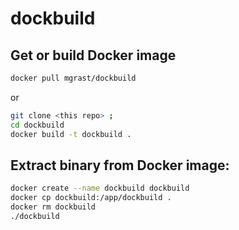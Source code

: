 # dockbuild


## Get or build Docker image

```bash
docker pull mgrast/dockbuild
```

or

```bash
git clone <this repo> ;
cd dockbuild
docker build -t dockbuild .
```


## Extract binary from Docker image:
```bash
docker create --name dockbuild dockbuild
docker cp dockbuild:/app/dockbuild .
docker rm dockbuild
./dockbuild
```
